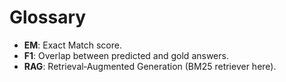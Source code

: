 # Glossary

- **EM**: Exact Match score.  
- **F1**: Overlap between predicted and gold answers.  
- **RAG**: Retrieval‑Augmented Generation (BM25 retriever here).
